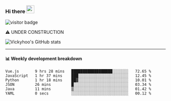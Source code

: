 ### Hi there <a href="https://www.gautamkrishnar.com/"><img src="https://media.giphy.com/media/hvRJCLFzcasrR4ia7z/giphy.gif" width="25px"></a>

![visitor badge](https://visitor-badge.glitch.me/badge?page_id=vickyhoo.vickyhoo&left_color=black&right_color=cornflowerblue)

⚠️ UNDER CONSTRUCTION

![Vickyhoo's GitHub stats](https://github-readme-stats.vercel.app/api?username=vickyhoo&theme=react&show_icons=true&count_private=true)

---

#### :bar_chart: Weekly development breakdown

<!--START_SECTION:waka-->

```text
Vue.js       9 hrs 28 mins   ██████████████████░░░░░░░   72.65 %
JavaScript   1 hr 37 mins    ███░░░░░░░░░░░░░░░░░░░░░░   12.45 %
Python       1 hr 18 mins    ██▓░░░░░░░░░░░░░░░░░░░░░░   10.01 %
JSON         26 mins         █░░░░░░░░░░░░░░░░░░░░░░░░   03.34 %
Java         11 mins         ▒░░░░░░░░░░░░░░░░░░░░░░░░   01.42 %
YAML         0 secs          ░░░░░░░░░░░░░░░░░░░░░░░░░   00.12 %
```

<!--END_SECTION:waka-->


<!--
**vickyhoo/vickyhoo** is a ✨ _special_ ✨ repository because its `README.md` (this file) appears on your GitHub profile.

Here are some ideas to get you started:

- 🔭 I’m currently working on ...
- 🌱 I’m currently learning ...
- 👯 I’m looking to collaborate on ...
- 🤔 I’m looking for help with ...
- 💬 Ask me about ...
- 📫 How to reach me: ...
- 😄 Pronouns: ...
- ⚡ Fun fact: ...
-->
